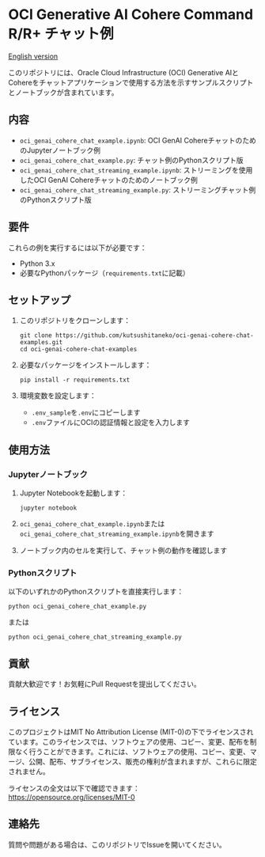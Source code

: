# OCI Generative AI Cohere Command R/R+ チャット例

[English version](https://github.com/kutsushitaneko/oci_genai_examples/blob/main/README.md)

このリポジトリには、Oracle Cloud Infrastructure (OCI) Generative AIとCohereをチャットアプリケーションで使用する方法を示すサンプルスクリプトとノートブックが含まれています。

## 内容

- `oci_genai_cohere_chat_example.ipynb`: OCI GenAI CohereチャットのためのJupyterノートブック例
- `oci_genai_cohere_chat_example.py`: チャット例のPythonスクリプト版
- `oci_genai_cohere_chat_streaming_example.ipynb`: ストリーミングを使用したOCI GenAI Cohereチャットのためのノートブック例
- `oci_genai_cohere_chat_streaming_example.py`: ストリーミングチャット例のPythonスクリプト版

## 要件

これらの例を実行するには以下が必要です：

- Python 3.x
- 必要なPythonパッケージ（`requirements.txt`に記載）

## セットアップ

1. このリポジトリをクローンします：
   ```
   git clone https://github.com/kutsushitaneko/oci-genai-cohere-chat-examples.git
   cd oci-genai-cohere-chat-examples
   ```

2. 必要なパッケージをインストールします：
   ```
   pip install -r requirements.txt
   ```

3. 環境変数を設定します：
   - `.env_sample`を`.env`にコピーします
   - `.env`ファイルにOCIの認証情報と設定を入力します

## 使用方法

### Jupyterノートブック

1. Jupyter Notebookを起動します：
   ```
   jupyter notebook
   ```

2. `oci_genai_cohere_chat_example.ipynb`または`oci_genai_cohere_chat_streaming_example.ipynb`を開きます

3. ノートブック内のセルを実行して、チャット例の動作を確認します

### Pythonスクリプト

以下のいずれかのPythonスクリプトを直接実行します：

```
python oci_genai_cohere_chat_example.py
```

または

```
python oci_genai_cohere_chat_streaming_example.py
```

## 貢献

貢献大歓迎です！お気軽にPull Requestを提出してください。

## ライセンス

このプロジェクトはMIT No Attribution License (MIT-0)の下でライセンスされています。このライセンスでは、ソフトウェアの使用、コピー、変更、配布を制限なく行うことができます。これには、ソフトウェアの使用、コピー、変更、マージ、公開、配布、サブライセンス、販売の権利が含まれますが、これらに限定されません。

ライセンスの全文は以下で確認できます：https://opensource.org/licenses/MIT-0

## 連絡先

質問や問題がある場合は、このリポジトリでIssueを開いてください。
